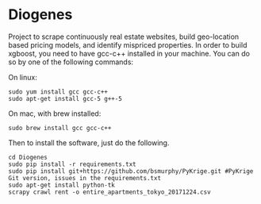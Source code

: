 # Diogenes
Project to scrape continuously real estate websites, build geo-location based pricing models, and identify mispriced properties.
In order to build xgboost, you need to have gcc-c++ installed in your machine. You can do so by one of the following commands:

On linux:

	sudo yum install gcc gcc-c++
	sudo apt-get install gcc-5 g++-5

On mac, with brew installed:

	sudo brew install gcc gcc-c++

Then to install the software, just do the following.

	cd Diogenes
	sudo pip install -r requirements.txt
	sudo pip install git+https://github.com/bsmurphy/PyKrige.git #PyKrige Git version, issues in the requirements.txt
	sudo apt-get install python-tk
	scrapy crawl rent -o entire_apartments_tokyo_20171224.csv
